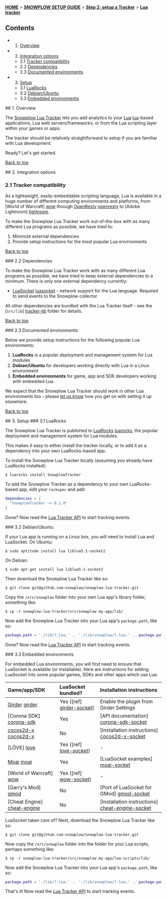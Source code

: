 <a name="top" />

[**HOME**](Home) > [**SNOWPLOW SETUP GUIDE**](Setting-up-Snowplow) > [**Step 2: setup a Tracker**](Setting-up-a-Tracker) > [**Lua tracker**](Lua-tracker-setup)

## Contents

- 1. [Overview](#overview)  
- 2. [Integration options](#integration-options)
  - 2.1 [Tracker compatibility](#compatibility)  
  - 2.2 [Dependencies](#dependencies)  
  - 2.3 [Documented environments](#documented-envs)  
- 3. [Setup](#setup)
  - 3.1 [LuaRocks](#luarocks)
  - 3.2 [Debian/Ubuntu](#deb-ubuntu)
  - 3.3 [Embedded environments](#embed-envs)

<a name="overview" />
## 1. Overview

The [Snowplow Lua Tracker](https://github.com/snowplow/snowplow-lua-tracker) lets you add analytics to your [Lua] [lua]-based applications, Lua web servers/frameworks, or from the Lua scripting layer within your games or apps.

The tracker should be relatively straightforward to setup if you are familiar with Lua development.

Ready? Let's get started.

[Back to top](#top)

<a name="integration-options" />
## 2. Integration options

### 2.1 Tracker compatibility

As a lightweight, easily-embeddable scripting language, Lua is available in a huge number of different computing environments and platforms, from [World of Warcraft] [wow] through [OpenResty] [openresty] to [Adobe Lightroom] [lightroom].

To make the Snowplow Lua Tracker work out-of-the-box with as many different Lua programs as possible, we have tried to:

1. Minimize external dependencies
2. Provide setup instructions for the most popular Lua environments

[Back to top](#top)

<a name="dependencies" />
### 2.2 Dependencies

To make the Snowplow Lua Tracker work with as many different Lua programs as possible, we have tried to keep external dependencies to a minimum. There is only one external dependency currently:

* [LuaSocket] [luasocket] - network support for the Lua language. Required to send events to the Snowplow collector

All other dependencies are bundled with the Lua Tracker itself - see the [`src/lib`] [tracker-lib] folder for details.

[Back to top](#top)

<a name="documented-envs" />
### 2.3 Documented environments

Below we provide setup instructions for the following popular Lua environments:

1. **LuaRocks** is a popular deployment and management system for Lua modules
2. **Debian/Ubuntu** for developers working directly with Lua in a Linux environment
3. **Embedded environments** for game, app and SDK developers working with embedded Lua

We expect that the Snowplow Lua Tracker should work in other Lua environments too - please [let us know](Talk-to-us) how you get on with setting it up elsewhere.

[Back to top](#top)

<a name="setup" />
## 3. Setup

<a name="luarocks" />
### 3.1 LuaRocks

The Snowplow Lua Tracker is published to [LuaRocks] [luarocks], the popular deployment and management system for Lua modules.

This makes it easy to either install the tracker locally, or to add it as a dependency into your own LuaRocks-based app.

To install the Snowplow Lua Tracker locally (assuming you already have LuaRocks installed):

    $ luarocks install SnowplowTracker

To add the Snowplow Tracker as a dependency to your own LuaRocks-based app, edit your `rockspec` and add:

```lua
dependencies = {
  "SnowplowTracker ~> 0.1.0"
}
```

Done? Now read the [Lua Tracker API](Lua-Tracker) to start tracking events.

<a name="deb-ubuntu" />
### 3.2 Debian/Ubuntu

If your Lua app is running on a Linux box, you will need to install Lua and LuaSocket. On Ubuntu:

    $ sudo aptitude install lua liblua5.1-socket2

On Debian:

    $ sudo apt-get install lua liblua5.1-socket2

Then download the Snowplow Lua Tracker like so:

    $ git clone git@github.com:snowplow/snowplow-lua-tracker.git

Copy the `/src/snowplow` folder into your own Lua app's library folder, something like:

    $ cp -r snowplow-lua-tracker/src/snowplow my-app/lib/

Now add the Snowplow Lua Tracker into your Lua app's `package.path`, like so:

```lua
package.path = './lib/?.lua;' .. './lib/snowplow/?.lua;' .. package.path
```

Done? Now read the [Lua Tracker API](Lua-Tracker) to start tracking events.

<a name="embed-envs" />
### 3.3 Embedded environments

For embedded Lua environments, you will first need to ensure that LuaSocket is available (or installable). Here are instructions for adding LuaSocket into some popular games, SDKs and other apps which use Lua:

| **Game/app/SDK**              | **LuaSocket bundled?**      | **Installation instructions**                     | 
|:------------------------------|:----------------------------|:--------------------------------------------------|
| [Girder] [girder]             | Yes ([ref] [girder-socket]) | Enable the plugin from Girder Settings            |
| [Corona SDK] [corona-sdk]     | Yes                         | [API documentation] [corona-sdk-socket]           |
| [cocos2d-x] [cocos2d-x]       | No                          | [Installation instructions] [cocos2d-x-socket]    |
| [LÖVE] [love]                 | Yes ([ref] [love-socket])   | -                                                 |
| [Moai] [moai]                 | Yes                         | [LuaSocket examples] [moai-socket]                |
| [World of Warcraft] [wow]     | Yes ([ref] [wow-socket])    | -                                                 |
| [Garry's Mod] [gmod]          | No                          | [Port of LuaSocket for GMod] [gmod-socket]        |
| [Cheat Engine] [cheat-engine] | No                          | [Installation instructions] [cheat-engine-socket] |

LuaSocket taken care of? Next, download the Snowplow Lua Tracker like so:

    $ git clone git@github.com:snowplow/snowplow-lua-tracker.git

Now copy the `/src/snowplow` folder into the folder for your Lua scripts, perhaps something like:

    $ cp -r snowplow-lua-tracker/src/snowplow my-app/lua-scripts/lib/

Now add the Snowplow Lua Tracker into your Lua app's `package.path`, like so:

```lua
package.path = './lib/?.lua;' .. './lib/snowplow/?.lua;' .. package.path
```

That's it! Now read the [Lua Tracker API](Lua-Tracker) to start tracking events.

[lua]: http://www.lua.org/

[wow]: http://www.wowwiki.com/Lua
[openresty]: http://openresty.org/
[lightroom]: http://www.adobe.com/devnet/photoshoplightroom.html

[luasocket]: http://w3.impa.br/~diego/software/luasocket/

[luarocks]: http://luarocks.org/repositories/rocks/

[girder]: http://www.promixis.com/girder.php
[girder-socket]: http://www.promixis.com/forums/archive/index.php/t-8996.html

[corona-sdk]: http://www.coronalabs.com/products/corona-sdk/
[corona-sdk-socket]: http://docs.coronalabs.com/api/library/socket/index.html

[cocos2d-x]: http://www.cocos2d-x.org/
[cocos2d-x-socket]: http://www.cocos2d-x.org/boards/11/topics/6348

[wow-socket]: http://lua-users.org/wiki/WorldOfWarcraft

[love]: https://love2d.org/
[love-socket]: https://love2d.org/wiki/Tutorial:Networking_with_UDP

[gmod]: http://www.garrysmod.com/
[gmod-socket]: http://www.facepunch.com/showthread.php?t=495940

[cheat-engine]: http://www.cheatengine.org/
[cheat-engine-socket]: http://forum.cheatengine.org/viewtopic.php?p=5311723&sid=af40d179e4af12591d03ef49e6792e5c

[moai]: http://getmoai.com/
[moai-socket]: https://github.com/moai/moai-dev/tree/master/3rdparty/luasocket-2.0.2/samples

[tracker-lib]: https://github.com/snowplow/snowplow-lua-tracker/tree/master/src/snowplow/lib